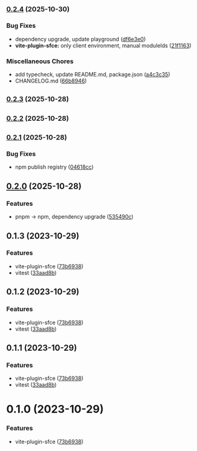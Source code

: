 ## <small>[0.2.4](https://github.com/sotnikovse/vitempl/compare/vite-plugin-sfce@0.2.3...vite-plugin-sfce@0.2.4) (2025-10-30)</small>
### Bug Fixes

* dependency upgrade, update playground ([df6e3e0](https://github.com/sotnikovse/vitempl/commit/df6e3e0387012e87e3ac357a17f1f1303fa6230b))
* **vite-plugin-sfce:** only client environment, manual moduleIds ([21f1163](https://github.com/sotnikovse/vitempl/commit/21f1163e31a534d6e102b827afb7693b0ee12c36))

### Miscellaneous Chores

* add typecheck, update README.md, package.json ([a4c3c35](https://github.com/sotnikovse/vitempl/commit/a4c3c3515fdc7f68778aa3e6ec09bfc77f68a1b6))
* CHANGELOG.md ([66b8946](https://github.com/sotnikovse/vitempl/commit/66b894648df6cce570482926c750c95101c6230a))

## <small>[0.2.3](https://github.com/sotnikovse/vitempl/compare/vite-plugin-sfce@0.2.2...vite-plugin-sfce@0.2.3) (2025-10-28)</small>

## <small>[0.2.2](https://github.com/sotnikovse/vitempl/compare/vite-plugin-sfce@0.2.1...vite-plugin-sfce@0.2.2) (2025-10-28)</small>

## <small>[0.2.1](https://github.com/sotnikovse/vitempl/compare/vite-plugin-sfce@0.2.0...vite-plugin-sfce@0.2.1) (2025-10-28)</small>

### Bug Fixes

* npm publish registry ([04618cc](https://github.com/sotnikovse/vitempl/commit/04618cc870c47c28739fca91143a2371205bbd52))

## [0.2.0](https://github.com/sotnikovse/vitempl/compare/vite-plugin-sfce@0.1.3...vite-plugin-sfce@0.2.0) (2025-10-28)

### Features

* pnpm -> npm, dependency upgrade ([535490c](https://github.com/sotnikovse/vitempl/commit/535490c91e12dd810df9bc444f34ffb6683edf2b))


## 0.1.3 (2023-10-29)

### Features

* vite-plugin-sfce ([73b6938](https://github.com/sotnikovse/vitempl/commit/73b693851de373eae16a03aacb512828fcc4caf1))
* vitest ([33aad8b](https://github.com/sotnikovse/vitempl/commit/33aad8b415633dffd2c43bb2d8acc22a900d7ee5))



## 0.1.2 (2023-10-29)


### Features

* vite-plugin-sfce ([73b6938](https://github.com/sotnikovse/vitempl/commit/73b693851de373eae16a03aacb512828fcc4caf1))
* vitest ([33aad8b](https://github.com/sotnikovse/vitempl/commit/33aad8b415633dffd2c43bb2d8acc22a900d7ee5))



## 0.1.1 (2023-10-29)


### Features

* vite-plugin-sfce ([73b6938](https://github.com/sotnikovse/vitempl/commit/73b693851de373eae16a03aacb512828fcc4caf1))
* vitest ([33aad8b](https://github.com/sotnikovse/vitempl/commit/33aad8b415633dffd2c43bb2d8acc22a900d7ee5))



# 0.1.0 (2023-10-29)


### Features

* vite-plugin-sfce ([73b6938](https://github.com/sotnikovse/vitempl/commit/73b693851de373eae16a03aacb512828fcc4caf1))



